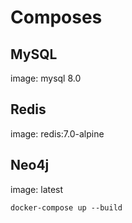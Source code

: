 # Composes

## MySQL

image: mysql 8.0

## Redis

image: redis:7.0-alpine

## Neo4j

image: latest

```shell
docker-compose up --build
```